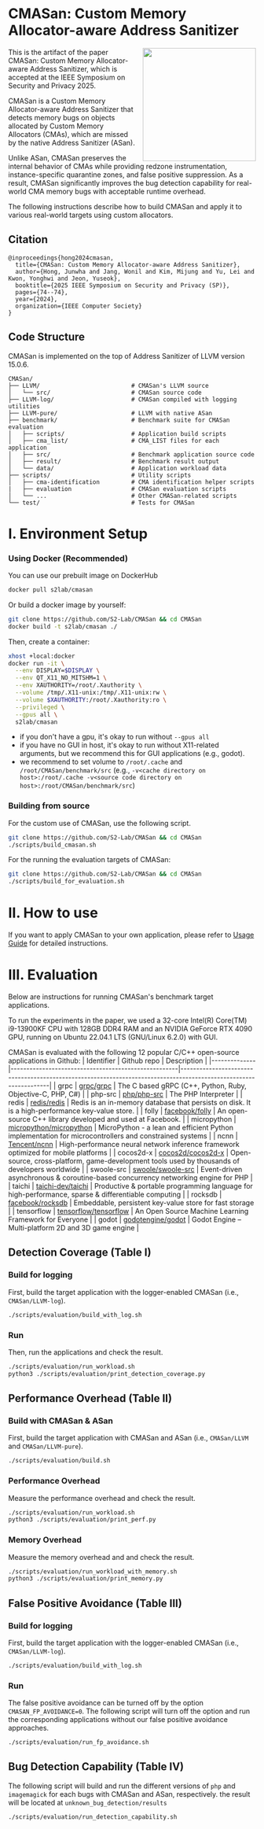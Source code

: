# CMASan: Custom Memory Allocator-aware Address Sanitizer

<a href="https://s2-lab.github.io/assets/CMASan_S&P25.pdf" target="_blank"><img src="https://raw.githubusercontent.com/junwha/junwha/refs/heads/main/cmasan.png" style="padding-left:10px" align="right" width="230"></a>

This is the artifact of the paper CMASan: Custom Memory Allocator-aware Address Sanitizer, which is accepted at the IEEE Symposium on Security and Privacy 2025.

CMASan is a Custom Memory Allocator-aware Address Sanitizer that detects memory bugs on objects allocated by Custom Memory Allocators (CMAs), which are missed by the native Address Sanitizer (ASan).

Unlike ASan, CMASan preserves the internal behavior of CMAs while providing redzone instrumentation, instance-specific quarantine zones, and false positive suppression. As a result, CMASan significantly improves the bug detection capability for real-world CMA memory bugs with acceptable runtime overhead.

The following instructions describe how to build CMASan and apply it to various real-world targets using custom allocators.

## Citation
```
@inproceedings{hong2024cmasan,
  title={CMASan: Custom Memory Allocator-aware Address Sanitizer},
  author={Hong, Junwha and Jang, Wonil and Kim, Mijung and Yu, Lei and Kwon, Yonghwi and Jeon, Yuseok},
  booktitle={2025 IEEE Symposium on Security and Privacy (SP)},
  pages={74--74},
  year={2024},
  organization={IEEE Computer Society}
}
````

## Code Structure
CMASan is implemented on the top of Address Sanitizer of LLVM version 15.0.6.

```
CMASan/
├── LLVM/                          # CMASan's LLVM source
│   └── src/                       # CMASan source code
├── LLVM-log/                      # CMASan compiled with logging utilities
├── LLVM-pure/                     # LLVM with native ASan
├── benchmark/                     # Benchmark suite for CMASan evaluation
│   ├── scripts/                   # Application build scripts
│   ├── cma_list/                  # CMA_LIST files for each application
│   ├── src/                       # Benchmark application source code
│   ├── result/                    # Benchmark result output
│   └── data/                      # Application workload data
├── scripts/                       # Utility scripts
│   ├── cma-identification         # CMA identification helper scripts
|   ├── evaluation                 # CMASan evaluation scripts
│   └── ...                        # Other CMASan-related scripts
└── test/                          # Tests for CMASan
```

# Ⅰ. Environment Setup
### Using Docker (Recommended)
You can use our prebuilt image on DockerHub
```bash
docker pull s2lab/cmasan
```

Or build a docker image by yourself:
```bash
git clone https://github.com/S2-Lab/CMASan && cd CMASan
docker build -t s2lab/cmasan ./
```

Then, create a container:
```bash
xhost +local:docker
docker run -it \
  --env DISPLAY=$DISPLAY \
  --env QT_X11_NO_MITSHM=1 \
  --env XAUTHORITY=/root/.Xauthority \
  --volume /tmp/.X11-unix:/tmp/.X11-unix:rw \
  --volume $XAUTHORITY:/root/.Xauthority:ro \
  --privileged \
  --gpus all \
  s2lab/cmasan
```
- if you don't have a gpu, it's okay to run without `--gpus all`
- if you have no GUI in host, it's okay to run without X11-related arguments, but we recommend this for GUI applications (e.g., godot).
- we recommend to set volume to `/root/.cache` and `/root/CMASan/benchmark/src` (e.g., `-v<cache directory on host>:/root/.cache -v<source code directory on host>:/root/CMASan/benchmark/src`)

### Building from source

For the custom use of CMASan, use the following script.
```bash
git clone https://github.com/S2-Lab/CMASan && cd CMASan
./scripts/build_cmasan.sh
```

For the running the evaluation targets of CMASan:
```bash
git clone https://github.com/S2-Lab/CMASan && cd CMASan
./scripts/build_for_evaluation.sh
```

# Ⅱ. How to use

If you want to apply CMASan to your own application, please refer to [Usage Guide](docs/GUIDE.md) for detailed instructions.

# Ⅲ. Evaluation
Below are instructions for running CMASan's benchmark target applications.

To run the experiments in the paper, we used  a 32-core Intel(R) Core(TM) i9-13900KF CPU with 128GB DDR4 RAM and an NVIDIA GeForce RTX 4090 GPU, running on Ubuntu 22.04.1 LTS (GNU/Linux 6.2.0) with GUI.

CMASan is evaluated with the following 12 popular C/C++ open-source applications in Github:
| Identifier   | Github repo                                         | Description                                                                                                      |
|--------------|-----------------------------------------------------|------------------------------------------------------------------------------------------------------------------|
| grpc         | [grpc/grpc](https://github.com/grpc/grpc)           | The C based gRPC (C++, Python, Ruby, Objective-C, PHP, C#)                                                      |
| php-src      | [php/php-src](https://github.com/php/php-src)       | The PHP Interpreter                                                                                             |
| redis        | [redis/redis](https://github.com/redis/redis)       | Redis is an in-memory database that persists on disk. It is a high-performance key-value store.                |
| folly        | [facebook/folly](https://github.com/facebook/folly) | An open-source C++ library developed and used at Facebook. |
| micropython  | [micropython/micropython](https://github.com/micropython/micropython) | MicroPython - a lean and efficient Python implementation for microcontrollers and constrained systems           |
| ncnn         | [Tencent/ncnn](https://github.com/Tencent/ncnn)     | High-performance neural network inference framework optimized for mobile platforms                              |
| cocos2d-x    | [cocos2d/cocos2d-x](https://github.com/cocos2d/cocos2d-x) | Open-source, cross-platform, game-development tools used by thousands of developers worldwide                   |
| swoole-src   | [swoole/swoole-src](https://github.com/swoole/swoole-src) | Event-driven asynchronous & coroutine-based concurrency networking engine for PHP                               |
| taichi       | [taichi-dev/taichi](https://github.com/taichi-dev/taichi) | Productive & portable programming language for high-performance, sparse & differentiable computing              |
| rocksdb      | [facebook/rocksdb](https://github.com/facebook/rocksdb) | Embeddable, persistent key-value store for fast storage                                                         |
| tensorflow   | [tensorflow/tensorflow](https://github.com/tensorflow/tensorflow) | An Open Source Machine Learning Framework for Everyone                                                          |
| godot        | [godotengine/godot](https://github.com/godotengine/godot) | Godot Engine – Multi-platform 2D and 3D game engine                                                             |


## Detection Coverage (Table I)
### Build for logging
First, build the target application with the logger-enabled CMASan (i.e., `CMASan/LLVM-log`).
```bash 
./scripts/evaluation/build_with_log.sh
```

### Run
Then, run the applications and check the result.
```bash
./scripts/evaluation/run_workload.sh
python3 ./scripts/evaluation/print_detection_coverage.py
```

## Performance Overhead (Table II)
### Build with CMASan & ASan
First, build the target application with CMASan and ASan (i.e., `CMASan/LLVM` and `CMASan/LLVM-pure`).

```bash 
./scripts/evaluation/build.sh
```

### Performance Overhead
Measure the performance overhead and check the result.
```bash
./scripts/evaluation/run_workload.sh
python3 ./scripts/evaluation/print_perf.py
```

### Memory Overhead
Measure the memory overhead and and check the result.
```bash
./scripts/evaluation/run_workload_with_memory.sh
python3 ./scripts/evaluation/print_memory.py
```

## False Positive Avoidance (Table III)
### Build for logging
First, build the target application with the logger-enabled CMASan (i.e., `CMASan/LLVM-log`).
```bash 
./scripts/evaluation/build_with_log.sh
```

### Run
The false positive avoidance can be turned off by the option `CMASAN_FP_AVOIDANCE=0`. 
The following script will turn off the option and run the corresponding applications without our false positive avoidance approaches.

```bash
./scripts/evaluation/run_fp_avoidance.sh
```

## Bug Detection Capability (Table IV)
The following script will build and run the different versions of `php` and `imagemagick` for each bugs with CMASan and ASan, respectively. the result will be located at `unknown_bug_detection/results`

```bash
./scripts/evaluation/run_detection_capability.sh
```




